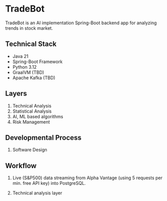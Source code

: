 # TradeBot

TradeBot is an AI implementation Spring-Boot backend app for analyzing trends in stock market.

## Technical Stack

* Java 21
* Spring-Boot Framework
* Python 3.12
* GraalVM (TBD)
* Apache Kafka (TBD)

## Layers

1. Technical Analysis
2. Statistical Analysis
3. AI, ML based algorithms
4. Risk Management

## Developmental Process

1. Software Design

## Workflow

1. Live (S&P500) data streaming from Alpha Vantage (using 5 requests per min. free API key) into PostgreSQL.

2. Technical analysis layer
